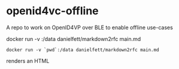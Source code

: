 # openid4vc-offline

A repo to work on OpenID4VP over BLE to enable offline use-cases

docker run -v <path>:/data danielfett/markdown2rfc main.md 

```docker run -v `pwd`:/data danielfett/markdown2rfc main.md```  

renders an HTML